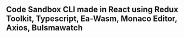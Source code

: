 ## Code Sandbox CLI made in React using Redux Toolkit, Typescript, Ea-Wasm, Monaco Editor, Axios, Bulsmawatch

